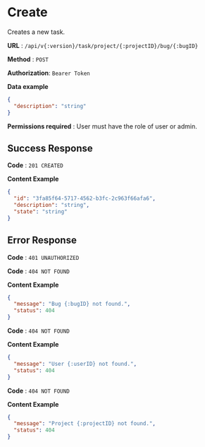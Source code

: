 # Create

Creates a new task.

**URL** : `/api/v{:version}/task/project/{:projectID}/bug/{:bugID}`

**Method** : `POST`

**Authorization**: `Bearer Token`

**Data example**

```json
{
  "description": "string"
}
```

**Permissions required** : User must have the role of user or admin.

## Success Response

**Code** : `201 CREATED`

**Content Example**

```json
{
  "id": "3fa85f64-5717-4562-b3fc-2c963f66afa6",
  "description": "string",
  "state": "string"
}
```

## Error Response

**Code** : `401 UNAUTHORIZED`

**Code** : `404 NOT FOUND`

**Content Example**

```json
{
  "message": "Bug {:bugID} not found.",
  "status": 404
}
```

**Code** : `404 NOT FOUND`

**Content Example**

```json
{
  "message": "User {:userID} not found.",
  "status": 404
}
```

**Code** : `404 NOT FOUND`

**Content Example**

```json
{
  "message": "Project {:projectID} not found.",
  "status": 404
}
```
